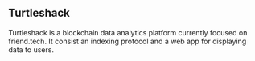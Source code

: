 ## Turtleshack

Turtleshack is a blockchain data analytics platform currently focused on friend.tech. It consist an indexing protocol and a web app for displaying data to users.
